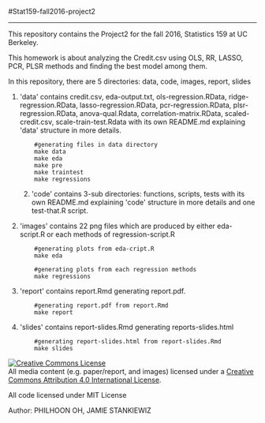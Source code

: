 #Stat159-fall2016-project2
***

This repository contains the Project2 for the fall 2016, Statistics 159 at UC Berkeley.

This homework is about analyzing the Credit.csv using OLS, RR, LASSO, PCR, PLSR methods and finding the best model among them.

In this repository, there are 5 directories: data, code, images, report, slides

1. 'data' contains credit.csv, eda-output.txt, ols-regression.RData, ridge-regression.RData, lasso-regression.RData, pcr-regression.RData, plsr-regression.RData, anova-qual.Rdata, correlation-matrix.RData, scaled-credit.csv, scale-train-test.Rdata with its own README.md explaining 'data' structure in more details.

	```
		#generating files in data directory
		make data
		make eda
		make pre
		make traintest
		make regressions
	```


	2. 'code' contains 3-sub directories: functions, scripts, tests with its own README.md explaining 'code' structure in more details and one test-that.R script.


3. 'images' contains 22 png files which are produced by either eda-script.R or each methods of regression-script.R

	```
		#generating plots from eda-cript.R
		make eda
	```

	```
		#generating plots from each regression methods
		make regressions   
	```

4. 'report' contains report.Rmd generating report.pdf.
	
	```
		#generating report.pdf from report.Rmd
		make report
	```
	
5. 'slides' contains report-slides.Rmd generating reports-slides.html
	
	```
		#generating report-slides.html from report-slides.Rmd
		make slides
	```

<a rel="license" href="http://creativecommons.org/licenses/by/4.0/"><img alt="Creative Commons License" style="border-width:0" src="https://i.creativecommons.org/l/by/4.0/88x31.png" /></a><br />All media content (e.g. paper/report, and images) licensed under a <a rel="license" href="http://creativecommons.org/licenses/by/4.0/">Creative Commons Attribution 4.0 International License</a>.

All code licensed under MIT License

Author: PHILHOON OH, JAMIE STANKIEWIZ
